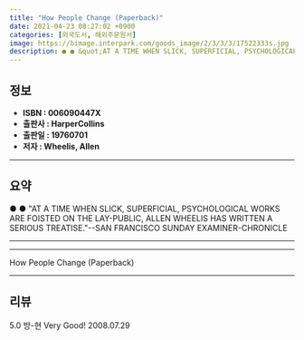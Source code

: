```yaml
---
title: "How People Change (Paperback)"
date: 2021-04-23 08:27:02 +0900
categories: [외국도서, 해외주문원서]
image: https://bimage.interpark.com/goods_image/2/3/3/3/17522333s.jpg
description: ● ● &quot;AT A TIME WHEN SLICK, SUPERFICIAL, PSYCHOLOGICAL WORKS ARE FOISTED ON THE LAY-PUBLIC, ALLEN WHEELIS HAS WRITTEN A SERIOUS TREATISE.&quot;--SAN FRANC
---
```


## **정보**

- **ISBN : 006090447X**
- **출판사 : HarperCollins**
- **출판일 : 19760701**
- **저자 : Wheelis, Allen**

------



## **요약**

●  ●  &quot;AT A TIME WHEN SLICK, SUPERFICIAL, PSYCHOLOGICAL WORKS ARE FOISTED ON THE LAY-PUBLIC, ALLEN WHEELIS HAS WRITTEN A SERIOUS TREATISE.&quot;--SAN FRANCISCO SUNDAY EXAMINER-CHRONICLE

------



------


How People Change (Paperback) 

------


## **리뷰** 

5.0 방-현 Very Good! 2008.07.29 <br/>